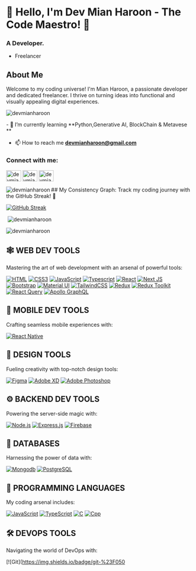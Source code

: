 # 👋 Hello, I'm Dev Mian Haroon - The Code Maestro! 🚀
### A Developer.

- Freelancer

## About Me
Welcome to my coding universe! I'm Mian Haroon, a passionate developer and dedicated freelancer. I thrive on turning ideas into functional and visually appealing digital experiences.

<p align="left"> <img src="https://komarev.com/ghpvc/?username=devmianharoon&label=Profile%20views&color=0e75b6&style=flat" alt="devmianharoon" /> </p>
- 🌱 I’m currently learning **Python,Generative AI, BlockChain & Metavese  **

- 📫 How to reach me **devmianharoon@gmail.com**

<h3 align="left">Connect with me:</h3>
<p align="left">
<a href="https://www.linkedin.com/in/devmianharoon/" target="blank"><img align="center" src="https://raw.githubusercontent.com/rahuldkjain/github-profile-readme-generator/master/src/images/icons/Social/linked-in-alt.svg" alt="devmianharoon" height="30" width="40" /></a>
<a href="https://www.facebook.com/devmianharoon" target="blank"><img align="center" src="https://raw.githubusercontent.com/rahuldkjain/github-profile-readme-generator/master/src/images/icons/Social/facebook.svg" alt="devmianharoon" height="30" width="40" /></a>
<a href="https://www.instagram.com/devmianharoon/" target="blank"><img align="center" src="https://raw.githubusercontent.com/rahuldkjain/github-profile-readme-generator/master/src/images/icons/Social/instagram.svg" alt="devmianharoon" height="30" width="40" /></a>
</p>
<p><img align="left" src="https://github-readme-stats.vercel.app/api/top-langs?username=devmianharoon&show_icons=true&locale=en&layout=compact" alt="devmianharoon" /></p>
## My Consistency Graph:
Track my coding journey with the GitHub Streak! 🚀

[![GitHub Streak](https://github-readme-streak-stats.herokuapp.com/?user=devmianharoon&theme=highcontrast&layout=compact)](https://git.io/streak-stats)
<p>&nbsp;<img align="center" src="https://github-readme-stats.vercel.app/api?username=devmianharoon&show_icons=true&locale=en" alt="devmianharoon" /></p>
<p><img align="center" src="https://github-readme-streak-stats.herokuapp.com/?user=devmianharoon&" alt="devmianharoon" /></p>


## 🕸️ **WEB DEV TOOLS**
Mastering the art of web development with an arsenal of powerful tools:

[![HTML](https://img.shields.io/badge/HTML5-E34F26?style=for-the-badge&logo=html5&logoColor=white)](https://github.com/devmianharoon)
[![CSS3](https://img.shields.io/badge/CSS3-1572B6?style=for-the-badge&logo=css3&logoColor=white)](https://github.com/devmianharoon)
[![JavaScript](https://img.shields.io/badge/JavaScript-F7DF1E?style=for-the-badge&logo=javascript&logoColor=black)](https://github.com/devmianharoon)
[![Typescript](https://img.shields.io/badge/TypeScript-007ACC?style=for-the-badge&logo=typescript&logoColor=white)](https://github.com/devmianharoon)
[![React](https://img.shields.io/badge/React-20232A?style=for-the-badge&logo=react&logoColor=61DAFB)](https://github.com/devmianharoon)
[![Next JS](https://img.shields.io/badge/Next-black?style=for-the-badge&logo=next.js&logoColor=white)](https://github.com/devmianharoon)
[![Bootstrap](https://img.shields.io/badge/Bootstrap-563D7C?style=for-the-badge&logo=bootstrap&logoColor=white)](https://github.com/devmianharoon)
[![Material UI](https://img.shields.io/badge/Material--UI-%230081CB.svg?style=for-the-badge&logo=mui&logoColor=white)](https://github.com/devmianharoon)
[![TailwindCSS](https://img.shields.io/badge/tailwindcss-%2338B2AC.svg?style=for-the-badge&logo=tailwind-css&logoColor=white)](https://github.com/devmianharoon)
[![Redux](https://img.shields.io/badge/Redux-593D88?style=for-the-badge&logo=redux&logoColor=white)](https://github.com/devmianharoon)
[![Redux Toolkit](https://img.shields.io/badge/Redux_Toolkit-%23404d59.svg?style=for-the-badge&logo=redux&logoColor=white)](https://github.com/devmianharoon)
[![React Query](https://img.shields.io/badge/React_Query-000?style=for-the-badge&logo=react&logoColor=white)](https://github.com/devmianharoon)
[![Apollo GraphQL](https://img.shields.io/badge/Apollo%20GraphQL-311C87?style=for-the-badge&logo=apollo-graphql&logoColor=white)](https://github.com/devmianharoon)

## 📱 **MOBILE DEV TOOLS**
Crafting seamless mobile experiences with:

[![React Native](https://img.shields.io/badge/React_Native-20232A?style=for-the-badge&logo=react&logoColor=61DAFB)](https://github.com/devmianharoon)

## 🍧 **DESIGN TOOLS**
Fueling creativity with top-notch design tools:

[![Figma](https://img.shields.io/badge/figma-%23F24E1E.svg?style=for-the-badge&logo=figma&logoColor=white)](https://github.com/devmianharoon)
[![Adobe XD](https://img.shields.io/badge/Adobe%20XD-470137?style=for-the-badge&logo=Adobe%20XD&logoColor=#FF61F6)](https://github.com/devmianharoon)
[![Adobe Photoshop](https://img.shields.io/badge/adobe%20photoshop-%2331A8FF.svg?style=for-the-badge&logo=adobe%20photoshop&logoColor=white)](https://github.com/devmianharoon)

## ⚙️ **BACKEND DEV TOOLS**
Powering the server-side magic with:

[![Node.js](https://img.shields.io/badge/Node.js-43853D?style=for-the-badge&logo=node.js&logoColor=white)](https://github.com/devmianharoon)
[![Express.js](https://img.shields.io/badge/Express.js-404D59?style=for-the-badge)](https://github.com/devmianharoon)
[![Firebase](https://img.shields.io/badge/firebase-%23039BE5.svg?style=for-the-badge&logo=firebase)](https://github.com/devmianharoon)

## 📅 **DATABASES**
Harnessing the power of data with:

[![Mongodb](https://img.shields.io/badge/MongoDB-4EA94B?style=for-the-badge&logo=mongodb&logoColor=white)](https://github.com/devmianharoon)
[![PostgreSQL](https://img.shields.io/badge/PostgreSQL-336791?style=for-the-badge&logo=postgresql&logoColor=white)](https://github.com/devmianharoon)

## 🎯 **PROGRAMMING LANGUAGES**
My coding arsenal includes:

[![JavaScript](https://img.shields.io/badge/JavaScript-F7DF1E?style=for-the-badge&logo=javascript&logoColor=black)](https://github.com/devmianharoon)
[![TypeScript](https://img.shields.io/badge/TypeScript-007ACC?style=for-the-badge&logo=TypeScript&logoColor=white)](https://github.com/devmianharoon)
[![C](https://img.shields.io/badge/C-CC6699?style=for-the-badge&logo=C&logoColor=white)](https://github.com/devmianharoon)
[![Cpp](https://img.shields.io/badge/CPP-007ACC?style=for-the-badge&logo=Cpp&logoColor=white)](https://github.com/devmianharoon)

## 🛠️ **DEVOPS TOOLS**
Navigating the world of DevOps with:

[![Git](https://img.shields.io/badge/git-%23F050
